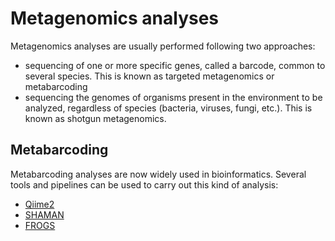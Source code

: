 # Metagenomics analyses
Metagenomics analyses are usually performed following two approaches: 
- sequencing of one or more specific genes, called a barcode, common to several species. This is known as targeted metagenomics or metabarcoding 
- sequencing the genomes of organisms present in the environment to be analyzed, regardless of species (bacteria, viruses, fungi, etc.). This is known as shotgun metagenomics.

## Metabarcoding
Metabarcoding analyses are now widely used in bioinformatics. Several tools and pipelines can be used to carry out this kind of analysis:
- [Qiime2](https://qiime2.org/)
- [SHAMAN](https://github.com/aghozlane/shaman)
- [FROGS](http://sepsis-omics.github.io/tutorials/modules/frogs/)
